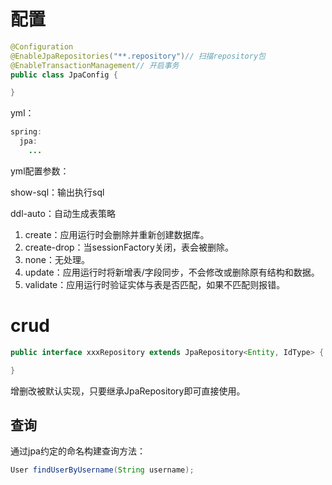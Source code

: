 # 配置

```java
@Configuration
@EnableJpaRepositories("**.repository")// 扫描repository包
@EnableTransactionManagement// 开启事务
public class JpaConfig {

}
```

yml：

```java
spring:
  jpa:
    ...
```

yml配置参数：

show-sql：输出执行sql

ddl-auto：自动生成表策略

1. create：应用运行时会删除并重新创建数据库。
2. create-drop：当sessionFactory关闭，表会被删除。
3. none：无处理。
4. update：应用运行时将新增表/字段同步，不会修改或删除原有结构和数据。
5. validate：应用运行时验证实体与表是否匹配，如果不匹配则报错。





# crud

```java
public interface xxxRepository extends JpaRepository<Entity, IdType> {

}
```

增删改被默认实现，只要继承JpaRepository即可直接使用。



## 查询

通过jpa约定的命名构建查询方法：

```java
User findUserByUsername(String username);
```